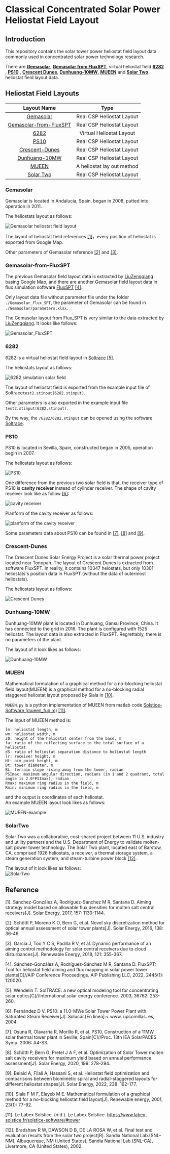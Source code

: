 # Classical Concentrated Solar Power Heliostat Field Layout

## Introduction
This repository contains the solar tower power heliostat field layout data commonly used in concentrated solar power technology research.

There are [**Gemasolar**](#Gemasolar), [**Gemasolar from FluxSPT**](#Gemasolar-from-FluxSPT), virtual heliostat field [**6282**](#6282)  , [**PS10**](#PS10) , [**Crescent Dunes**](#Crescent-Dunes), [**Dunhuang-10MW**](#Dunhuang-10MW), [**MUEEN**](#MUEEN) and [**Solar Two**](#SolarTwo) heliostat field layout data.


## Heliostat Field Layouts

|Layout Name|Type|
|:-:|:-:|
|[Gemasolar](#Gemasolar)|Real CSP Heliostat Layout|
|[Gemasolar-from-FluxSPT](#Gemasolar-from-FluxSPT)|Real CSP Heliostat Layout|
|[6282](#6282)|Virtual Heliostat Layout|
|[PS10](#PS10)|Real CSP Heliostat Layout|
|[Crescent-Dunes](#Crescent-Dunes)|Real CSP Heliostat Layout|
|[Dunhuang-10MW](#Dunhuang-10MW)|Real CSP Heliostat Layout|
|[MUEEN](#MUEEN)|A heliostat lay out method|
|[Solar Two](#SolarTwo)|Real CSP Heliostat Layout|


### Gemasolar  

Gemasolar is located in Andalucía, Spain, began in 2008, putted into operation in 2011.

The heliostats layout as follows:

![Gemasolar heliostat field layout](./Gemasolar/layout.png)



The layout of heliostat field references [[1]](#reference)，every position of heliostat is exported from Google Map.

Other parameters of Gemasolar  reference [[2]](#reference) and [[3]](#reference).  



### Gemasolar-from-FluxSPT

The previous Gemasolar field layout data is extracted by [LiuZengqiang](https://github.com/LiuZengqiang) basing Google Map, and there are another Gemasolar field layout data in flux simulation software [FluxSPT](https://ise.uc3m.es/research/solar-energy/fluxspt/) [[4]](#reference).

Only layout data file without parameter file under the folder ``./Gemasolar_Flux_SPT``, the parameter of Gemasolar can be found in ``./Gemasolar/parameters.xlsx``.

The Gemasolar layout from Flux_SPT is very similar to the data extracted by [LiuZengqiang](https://github.com/LiuZengqiang). It looks like follows:

![Gemasolar_FluxSPT](./Gemasolar_FluxSPT/layout.png)



### 6282

6282 is a virtual heliostat field layout in [Soltrace](https://www.nrel.gov/csp/soltrace.html) [[5]](#reference).

The heliostats layout as follows:

![6282 simulation solar field](./6282/layout.png)

The layout of heliostat field is exported from the  example input file of Soltrace``test2.stinput(6282.stinput)``.

Other parameters is also exported in the example input file ``test2.stinput(6282.stinput)``.

By the way, the ``/6282/6282.stinput`` can be opened using the software [Soltrace](https://www.nrel.gov/csp/soltrace.html).



### PS10

PS10 is located in Sevilla, Spain, constructed began in 2005, operation begin in 2007.

The heliostats layout as follows:

![PS10](./PS10/layout.png)

One difference from the previous two solar field is that, the receiver type of PS10 is **cavity receiver** instead of cylinder receiver. The shape of cavity receiver look like as follow [[6]](#reference):

![cavity receiver](./PS10/cavity_receiver.png)

Planform of the cavity receiver as follows:

![planform of the cavity receiver](./PS10/cavity_receiver_outline.png)

Some parameters data about PS10 can be found in [[7]](#reference), [[8]](#reference) and [[9]](#reference).



### Crescent-Dunes

The Crescent Dunes Solar Energy Project is a solar thermal power project located near Tonopah. The layout of Crescent Dunes is extracted from software FluxSPT. In reality, it contains 10347 heiostats, but only 10301 heliostats's position data in FluxSPT (without the data of outermost heliostats).  

The heliostats layout as follows:

![Crescent Dunes](./CrescentDunes/layout.png)



### Dunhuang-10MW

Dunhuang-10MW plant is located in Dunhuang, Gansu Province, China. It has connected to the grid in 2016. The plant is configured with 1525 heliostat. The layout data is also extracted in FluxSPT. Regrettably, there is no parameters of the plant.

The layout of it look likes as follows:

![Dunhuang-10MW](./Dunhuang_10MW/layout.png)

### MUEEN  
Mathematical formulation of a graphical method for a no-blocking heliostat ﬁeld layout(MUEEN) is a graphical method for a no-blocking radial staggered heliostat layout proposed by Siala in [[10]](#reference). 

``MUEEN.py`` is a python implementation of MUEEN from matlab code [Solstice-Software (mueen_fun.m)](https://www.labex-solstice.fr/solstice-software/#tower) [[11]](#reference).  

The input of MUEEN method is:
```
lm: heliostat length, m
wm: heliostat width, m
z0: height of the heliostat center from the base, m
fa: ratio of the reflecting surface to the total surface of a heliostat
dS: ratio of heliostat separation distance to heliostat length
lr: receiver height, m
Ht: aim point height, m
Dt: tower diameter, m
BL: terrain slope rising away from the tower, radian
PSImax: maximum angular direction, radians (in 1 and 2 quadrant, total angle is 2.0*PSImax), radian
Rmax: maximum ring radius in the field, m
Rmin: minimum ring radius in the field, m
```

and the output is coordinates of each heliostat.  
An example MUEEN layout look likes as follows:  

![MUEEN-example](./MUEEN/layout.png)

### SolarTwo  
Solar Two was a collaborative, cost-shared project between 11 U.S. industry and utility partners and the U.S. Department of Energy to validate molten-salt power tower technology. The Solar Two plant, located east of Barstow, CA, comprised 1926 heliostats, a receiver, a thermal storage system, a steam generation system, and steam-turbine power block [[12]](#reference).  

The layout of it look likes as follows:  
![SolarTwo](./SolarTwo/layout.png)

## Reference

[1]. Sánchez-González A, Rodríguez-Sánchez M R, Santana D. Aiming strategy model based on allowable flux densities for molten salt central receivers[J]. Solar Energy, 2017, 157: 1130-1144.

[2]. Schöttl P, Moreno K O, Bern G, et al. Novel sky discretization method for optical annual assessment of solar tower plants[J]. Solar Energy, 2016, 138: 36-46.

[3]. García J, Too Y C S, Padilla R V, et al. Dynamic performance of an aiming control methodology for solar central receivers due to cloud disturbances[J]. Renewable Energy, 2018, 121: 355-367.

[4]. Sánchez-González A, Rodríguez-Sánchez M R, Santana D. FluxSPT: Tool for heliostat field aiming and flux mapping in solar power tower plants[C]//AIP Conference Proceedings. AIP Publishing LLC, 2022, 2445(1): 120020.

[5]. Wendelin T. SolTRACE: a new optical modeling tool for concentrating solar optics[C]//International solar energy conference. 2003, 36762: 253-260.

[6]. Fernández D V. PS10: a 11.0-MWe Solar Tower Power Plant with Saturated Steam Receiver[J]. Solucar.[En línea]:< www. upcomillas. es, 2004.

[7]. Osuna R, Olavarría R, Morillo R, et al. PS10, Construction of a 11MW solar thermal tower plant in Seville, Spain[C]//Proc. 13th IEA SolarPACES Symp. 2006: A4-S3.

[8]. Schöttl P, Bern G, Pretel J A F, et al. Optimization of Solar Tower molten salt cavity receivers for maximum yield based on annual performance assessment[J]. Solar Energy, 2020, 199: 278-294.

[9]. Belaid A, Filali A, Hassani S, et al. Heliostat field optimization and comparisons between biomimetic spiral and radial-staggered layouts for different heliostat shapes[J]. Solar Energy, 2022, 238: 162-177.

[10]. Siala F M F, Elayeb M E. Mathematical formulation of a graphical method for a no-blocking heliostat field layout[J]. Renewable energy, 2001, 23(1): 77-92.

[11]. Le Labex Solstice. (n.d.). Le Labex Solstice. https://www.labex-solstice.fr/solstice-software/#tower

[12]. Bradshaw R W, DAWSON D B, DE LA ROSA W, et al. Final test and evaluation results from the solar two project[R]. Sandia National Lab.(SNL-NM), Albuquerque, NM (United States); Sandia National Lab.(SNL-CA), Livermore, CA (United States), 2002.
